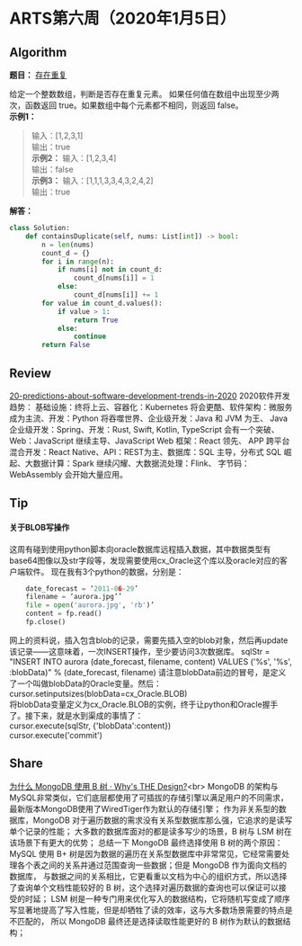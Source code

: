 # ARTS第六周（2020年1月5日）
## Algorithm<br/>
<b>题目：</b> [存在重复](https://leetcode-cn.com/explore/interview/card/top-interview-questions-easy/1/array/24/)

给定一个整数数组，判断是否存在重复元素。
如果任何值在数组中出现至少两次，函数返回 true。如果数组中每个元素都不相同，则返回 false。<br>
<b>示例1：</b> 
>输入：[1,2,3,1]<br>
>输出：true<br>
<b>示例2：</b> 
>输入：[1,2,3,4]<br>
>输出：false<br>
<b>示例3：</b> 
>输入：[1,1,1,3,3,4,3,2,4,2]<br>
>输出：true<br>

<b>解答：</b>
```Python
class Solution:
    def containsDuplicate(self, nums: List[int]) -> bool:
        n = len(nums)
        count_d = {}
        for i in range(n):
            if nums[i] not in count_d:
                count_d[nums[i]] = 1
            else:
                count_d[nums[i]] += 1
        for value in count_d.values():
            if value > 1:
                return True
            else:
                continue
        return False

```
## Review<br/>
[20-predictions-about-software-development-trends-in-2020](https://towardsdatascience.com/20-predictions-about-software-development-trends-in-2020-afb8b110d9a0)
2020软件开发趋势：
基础设施：终将上云、容器化：Kubernetes 将会更酷、软件架构：微服务成为主流、开发：Python 将吞噬世界、企业级开发：Java 和 JVM 为王、
Java 企业级开发：Spring、开发：Rust, Swift, Kotlin, TypeScript 会有一个突破、Web：JavaScript 继续主导、JavaScript Web 框架：React 领先、
APP 跨平台混合开发：React Native、API：REST为主、数据库：SQL 主导，分布式 SQL 崛起、大数据计算：Spark 继续闪耀、大数据流处理：Flink、
字节码：WebAssembly 会开始大量应用。

## Tip<br/>
#### 关于BLOB写操作
这周有碰到使用python脚本向oracle数据库远程插入数据，其中数据类型有base64图像以及str字段等，发现需要使用cx_Oracle这个库以及oracle对应的客户端软件。
现在我有3个python的数据，分别是：
```Python
    date_forecast = ‘2011-06-29’
    filename = ‘aurora.jpg’’
    file = open('aurora.jpg', 'rb')’
    content = fp.read()
    fp.close()
```
网上的资料说，插入包含blob的记录，需要先插入空的blob对象，然后再update该记录——这意味着，一次INSERT操作，至少要访问3次数据库。
sqlStr = "INSERT INTO aurora (date_forecast, filename, content) VALUES ('%s', '%s', :blobData)" % (date_forecast, filename)
请注意blobData前边的冒号，是定义了一个叫做blobData的Oracle变量。然后：<br>
cursor.setinputsizes(blobData=cx_Oracle.BLOB)<br>
将blobData变量定义为cx_Oracle.BLOB的实例，终于让python和Oracle握手了。接下来，就是水到渠成的事情了：<br>
cursor.execute(sqlStr, {'blobData':content})<br>
cursor.execute('commit')


## Share<br/>
[为什么 MongoDB 使用 B 树 · Why's THE Design?](https://draveness.me/whys-the-design-mongodb-b-tree?)<br>
MongoDB 的架构与MySQL非常类似，它们底层都使用了可插拔的存储引擎以满足用户的不同需求，最新版本MongoDB使用了WiredTiger作为默认的存储引擎；
作为非关系型的数据库，MongoDB 对于遍历数据的需求没有关系型数据库那么强，它追求的是读写单个记录的性能；
大多数的数据库面对的都是读多写少的场景，B 树与 LSM 树在该场景下有更大的优势；
总结一下 MongoDB 最终选择使用 B 树的两个原因：<br>
MySQL 使用 B+ 树是因为数据的遍历在关系型数据库中非常常见，它经常需要处理各个表之间的关系并通过范围查询一些数据；但是 MongoDB 作为面向文档的数据库，
与数据之间的关系相比，它更看重以文档为中心的组织方式，所以选择了查询单个文档性能较好的 B 树，这个选择对遍历数据的查询也可以保证可以接受的时延；
LSM 树是一种专门用来优化写入的数据结构，它将随机写变成了顺序写显著地提高了写入性能，但是却牺牲了读的效率，这与大多数场景需要的特点是不匹配的，
所以 MongoDB 最终还是选择读取性能更好的 B 树作为默认的数据结构；
